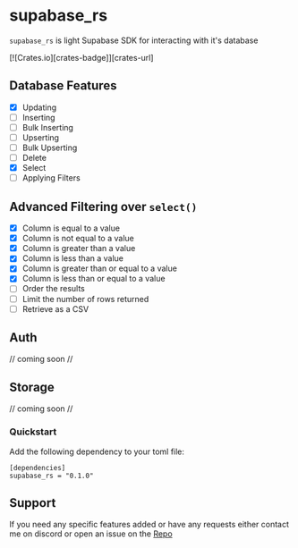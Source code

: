 # supabase_rs

`supabase_rs` is light Supabase SDK for interacting with it's database

[![Crates.io][crates-badge]][crates-url]

## Database Features

- [x] Updating
- [ ] Inserting
- [ ] Bulk Inserting
- [ ] Upserting
- [ ] Bulk Upserting
- [ ] Delete
- [x] Select
- [ ] Applying Filters

## Advanced Filtering over `select()`

- [x] Column is equal to a value
- [x] Column is not equal to a value
- [x] Column is greater than a value
- [x] Column is less than a value
- [x] Column is greater than or equal to a value
- [x] Column is less than or equal to a value
- [ ] Order the results
- [ ] Limit the number of rows returned
- [ ] Retrieve as a CSV

## Auth

// coming soon //

## Storage

// coming soon //


### Quickstart
Add the following dependency to your toml file:
```
[dependencies]
supabase_rs = "0.1.0"
```

## Support
If you need any specific features added or have any requests either contact me on
discord or open an issue on the [Repo](https://github.com/floris-xlx/supabase_rs)